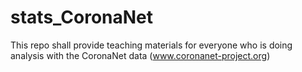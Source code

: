 # stats_CoronaNet
This repo shall provide teaching materials for everyone who is doing analysis with the CoronaNet data (www.coronanet-project.org)
